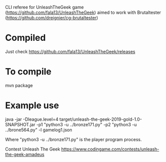 CLI referee for UnleashTheGeek game (https://github.com/fala13/UnleashTheGeek) aimed to work with Brutaltester (https://github.com/dreignier/cg-brutaltester)

# Compiled
Just check https://github.com/fala13/UnleashTheGeek/releases

# To compile
mvn package

# Example use
java -jar -Dleague.level=4 target/unleash-the-geek-2019-gold-1.0-SNAPSHOT.jar -p1 "python3 -u ../bronze171.py" -p2 "python3 -u ../brone564.py" -l gamelog1.json

Where "python3 -u ../bronze171.py" is the player program process.

Contest Unleash The Geek https://www.codingame.com/contests/unleash-the-geek-amadeus
